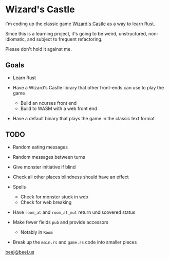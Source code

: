 # Wizard's Castle

I'm coding up the classic game [Wizard's
Castle](https://github.com/beejjorgensen/Wizards-Castle-Info) as a way to learn
Rust.

Since this is a learning project, it's going to be weird, unstructured,
non-idiomatic, and subject to frequent refactoring.

Please don't hold it against me.

## Goals

* Learn Rust

* Have a Wizard's Castle library that other front-ends can use to play the game
  * Build an ncurses front end
  * Build to WASM with a web front end

* Have a default binary that plays the game in the classic text format

## TODO

* Random eating messages
* Random messages between turns
* Give monster initiative if blind
* Check all other places blindness should have an effect
* Spells
  * Check for monster stuck in web
  * Check for web breaking

* Have `room_at` and `room_at_mut` return undiscovered status
* Make fewer fields `pub` and provide accessors
  * Notably in `Room`
* Break up the `main.rs` and `game.rs` code into smaller pieces

<beej@beej.us>
